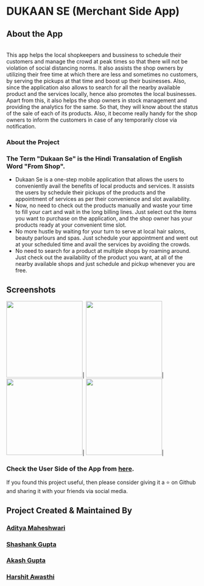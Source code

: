 # DUKAAN SE (Merchant Side App)

## About the App
<br>This app helps the local shopkeepers and bussiness to schedule their customers and manage the crowd at peak times so that there will not be violation of social distancing norms. It also assists the shop owners by utilizing their free time at which there are less and sometimes no customers, by serving the pickups at that time and boost up their businesses. Also, since the application also allows to search for all the nearby available product and the services locally, hence also promotes the local businesses.
Apart from this, it also helps the shop owners in stock management and providing the analytics for the same. So that, they will know about the status of the sale of each of its products. 
Also, it become really handy for the shop owners to inform the customers in case of any temporarily close via notification. 
<br>
### About the Project

### The Term "Dukaan Se" is the Hindi Transalation of English Word "From Shop".
<ul>
  <li>
Dukaan Se is a one-step mobile application that allows the users to conveniently avail the benefits of local products and services. It assists the users by schedule their pickups of the products and the appointment of services as per their convenience and slot availability.
  </li>
  <li>
Now, no need to check out the products manually and waste your time to fill your cart and wait in the long billing lines. Just select out the items you want to purchase on the application, and the shop owner has your products ready at your convenient time slot.
    </li>
  <li>
No more hustle by waiting for your turn to serve at local hair salons, beauty parlours and spas. Just schedule your appointment and went out at your scheduled time and avail the services by avoiding the crowds.
    </li>
      <li>
No need to search for a product at multiple shops by roaming around. Just check out the availability of the product you want, at all of the nearby available shops and just schedule and pickup whenever you are free.
        </li>
</ul>

## Screenshots
<img src="https://user-images.githubusercontent.com/43954262/90977887-df0fc900-e566-11ea-8267-be21876f1423.jpeg" width="200">|
<img src="https://user-images.githubusercontent.com/43954262/90977889-e2a35000-e566-11ea-9144-239f7282b1c1.jpeg" width="200">|
<img src="https://user-images.githubusercontent.com/43954262/90977893-e636d700-e566-11ea-9899-7e9c3b66ffc0.jpeg" width="200">|
<img src="https://user-images.githubusercontent.com/43954262/90977896-ea62f480-e566-11ea-8773-568d897d7648.jpeg" width="200">|

### Check the User Side of the App from [here](https://github.com/Im-awesome-Aadi/Dukaan-Se-user).

If you found this project useful, then please consider giving it a :star: on Github and sharing it with your friends via social media.

## Project Created & Maintained By
### [Aditya Maheshwari ](https://www.linkedin.com/in/aditya-maheshwari-0b9961166/)
### [Shashank Gupta](https://www.linkedin.com/in/shashankgupta3891/)
### [Akash Gupta](https://www.linkedin.com/in/akashgupta2000/)
### [Harshit Awasthi](https://www.linkedin.com/in/harshit-awasthi-8496241a4/)
